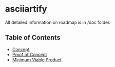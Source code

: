 # asciiartify
All detailed information on roadmap is in /doc folder.
## Table of Contents
- [Concept](doc/CONCEPT.md)
- [Proof of Concept](doc/POC.md)
- [Minimum Viable Product](doc/MVP.md)
